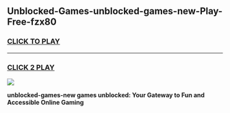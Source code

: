 
## Unblocked-Games-unblocked-games-new-Play-Free-fzx80
<h3>
<a href="https://premium76.site?title=unblocked-games-new&ref=22A">CLICK TO PLAY</a></h3>
<hr>

<h3>
<a href="https://premium76.site?title=unblocked-games-new&ref=22A">CLICK 2 PLAY</a>
  
</h3>

<a href="https://premium76.site?title=unblocked-games-new&ref=22A"><img src="https://clearcache.store/games.png"></a>


**unblocked-games-new games unblocked: Your Gateway to Fun and Accessible Online Gaming**
